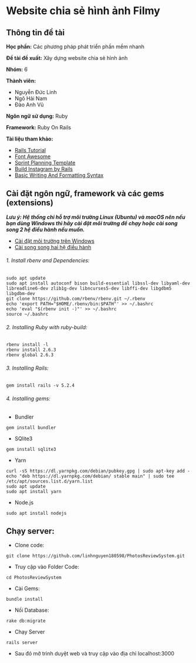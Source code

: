 # Website chia sẻ hình ảnh Filmy
## Thông tin đề tài
**Học phần:** Các phương pháp phát triển phần mềm nhanh

**Đề tài đề xuất:** Xây dựng website chia sẻ hình ảnh

**Nhóm:** 6

**Thành viên:**
  - Nguyễn Đức Linh
  - Ngô Hải Nam
  - Đào Anh Vũ
  
**Ngôn ngữ sử dụng:** Ruby

**Framework:** Ruby On Rails

**Tài liệu tham khảo:**
  - [Rails Tutorial](https://guides.rubyonrails.org/)
  - [Font Awesome](https://fontawesome.com/)
  - [Sprint Planning Template](https://teams.microsoft.com/l/file/E6DBE9A8-8BDF-4C47-AFB8-FF67078FE764?tenantId=06f1b89f-07e8-464f-b408-ec1b45703f31&fileType=xlsx&objectUrl=https%3A%2F%2Fhusteduvn.sharepoint.com%2Fsites%2FIT4556Q%2FClass%20Materials%2FSprint%20Planning%20Template.xlsx&baseUrl=https%3A%2F%2Fhusteduvn.sharepoint.com%2Fsites%2FIT4556Q&serviceName=teams&threadId=19:744efed5fb2049e4b0810078e35280ad@thread.tacv2&groupId=218367a3-2f6d-4313-b2bf-54920f999bde)
  - [Build Instagram by Rails](https://medium.com/luanotes/build-instagram-by-ruby-on-rails-part-1-fef7837ee399)
  - [Basic Writing And Formatting Syntax](https://help.github.com/en/github/writing-on-github/basic-writing-and-formatting-syntax)
## Cài đặt ngôn ngữ, framework và các gems (extensions)
***Lưu ý: Hệ thống chỉ hỗ trợ môi trường Linux (Ubuntu) và macOS nên nếu bạn dùng Windows thì hãy cài đặt môi trường để chạy hoặc cài song song 2 hệ điều hành nếu muốn.***
  - [Cài đặt môi trường trên Windows](https://char.gd/blog/2017/how-to-set-up-the-perfect-modern-dev-environment-on-windows)
  - [Cài song song hai hệ điều hành](https://itsfoss.com/install-ubuntu-1404-dual-boot-mode-windows-8-81-uefi/)
 ###### 1. Install rbenv and Dependencies:
 ```
sudo apt update
sudo apt install autoconf bison build-essential libssl-dev libyaml-dev libreadline6-dev zlib1g-dev libncurses5-dev libffi-dev libgdbm5 libgdbm-dev
git clone https://github.com/rbenv/rbenv.git ~/.rbenv
echo 'export PATH="$HOME/.rbenv/bin:$PATH"' >> ~/.bashrc
echo 'eval "$(rbenv init -)"' >> ~/.bashrc
source ~/.bashrc
```
###### 2. Installing Ruby with ruby-build:
```
rbenv install -l
rbenv install 2.6.3
rbenv global 2.6.3
```
###### 3. Installing Rails:
```
gem install rails -v 5.2.4
```
###### 4. Installing gems:
- Bundler
```
gem install bundler
```
- SQlite3
```
gem install sqlite3
```
- Yarn
```
curl -sS https://dl.yarnpkg.com/debian/pubkey.gpg | sudo apt-key add -
echo "deb https://dl.yarnpkg.com/debian/ stable main" | sudo tee /etc/apt/sources.list.d/yarn.list
sudo apt update
sudo apt install yarn
```
- Node.js
```
sudo apt install nodejs
```
## Chạy server:
- Clone code:
```
git clone https://github.com/linhnguyen180598/PhotosReviewSystem.git
```
- Truy cập vào Folder Code:
```
cd PhotosReviewSystem
```
- Cài Gems:
```
bundle install
```
- Nối Database:
```
rake db:migrate
```
- Chạy Server
```
rails server
```
- Sau đó mở trình duyệt web và truy cập vào địa chỉ localhost:3000



 
 
  
  

